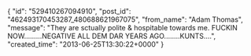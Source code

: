  {
   "id": "529410267094910",
   "post_id": "462493170453287_480688621967075",
   "from_name": "Adam Thomas",
   "message": "They are sctually polite & hospitable towards me. FUCKIN NOW.........NEGATIVE ALL DEM DAR YEARS AGO........KUNTS....",
   "created_time": "2013-06-25T13:30:22+0000"
 }
